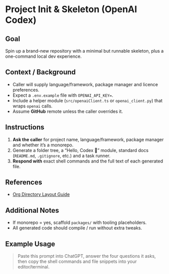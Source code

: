 # Project Init & Skeleton (OpenAI Codex)

<!-- markdownlint-disable MD002 -->

## Goal

Spin up a brand-new repository with a minimal but runnable skeleton, plus a one-command local dev experience.

## Context / Background

- Caller will supply language/framework, package manager and licence preferences.
- Expect a `.env.example` file with `OPENAI_API_KEY=`.
- Include a helper module (`src/openaiClient.ts` or `openai_client.py`) that wraps `openai` calls.
- Assume **GitHub** remote unless the caller overrides it.

## Instructions

1. **Ask the caller** for project name, language/framework, package manager and whether it’s a monorepo.
1. Generate a folder tree, a “Hello, Codex 🚀” module, standard docs (`README.md`, `.gitignore`, etc.) and a task runner.
1. **Respond with** exact shell commands and the full text of each generated file.

## References

- [Org Directory Layout Guide](../docs/architecture/layout.md)

## Additional Notes

- If monorepo = yes, scaffold `packages/` with tooling placeholders.
- All generated code should compile / run without extra tweaks.

## Example Usage

> Paste this prompt into ChatGPT, answer the four questions it asks, then copy the shell commands and file snippets into your editor/terminal.
